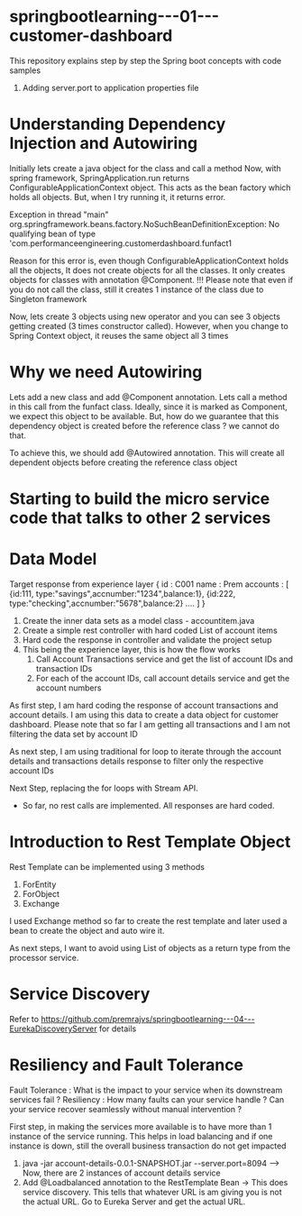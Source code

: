 # springbootlearning---01---customer-dashboard
This repository explains step by step the Spring boot concepts with code samples
1. Adding server.port to application properties file

# Understanding Dependency Injection and Autowiring
Initially lets create a java object for the class and call a method
Now, with spring framework, SpringApplication.run returns ConfigurableApplicationContext object. This acts as the bean factory which holds all objects. But, when I try running it, it returns error.

Exception in thread "main" org.springframework.beans.factory.NoSuchBeanDefinitionException: No qualifying bean of type 'com.performanceengineering.customerdashboard.funfact1

Reason for this error is, even though ConfigurableApplicationContext holds all the objects, It does not create objects for all the classes. It only creates objects for classes with annotation @Component.
!!! Please note that even if you do not call the class, still it creates 1 instance of the class due to Singleton framework

Now, lets create 3 objects using new operator and you can see 3 objects getting created (3 times constructor called). However, when you change to Spring Context object, it reuses the same object all 3 times

# Why we need Autowiring
Lets add a new class and add @Component annotation. Lets call a method in this call from the funfact class. Ideally, since it is marked as Component, we expect this object to be available. But, how do we guarantee that this dependency object is created before the reference class ? we cannot do that.

To achieve this, we should add @Autowired annotation. This will create all dependent objects before creating the reference class object

# Starting to build the micro service code that talks to other 2 services
# Data Model
Target response from experience layer
{
    id : C001
    name : Prem
    accounts : [
        {id:111, type:"savings",accnumber:"1234",balance:1},
        {id:222, type:"checking",accnumber:"5678",balance:2}
        ....
    ]
}

1. Create the inner data sets as a model class - accountitem.java
2. Create a simple rest controller with hard coded List of account items
3. Hard code the response in controller and validate the project setup
4. This being the experience layer, this is how the flow works
    1.  Call Account Transactions service and get the list of account IDs and transaction IDs
    2.  For each of the account IDs, call account details service and get the account numbers

As first step, I am hard coding the response of account transactions and account details. I am using this data to create a data object for customer dashboard. Please note that so far I am getting all transactions and I am not filtering the data set by account ID

As next step, I am using traditional for loop to iterate through the account details and transactions details response to filter only the respective account IDs

Next Step, replacing the for loops with Stream API.
* So far, no rest calls are implemented. All responses are hard coded.

# Introduction to Rest Template Object
Rest Template can be implemented using 3 methods
1. ForEntity
2. ForObject
3. Exchange

I used Exchange method so far to create the rest template and later used a bean to create the object and auto wire it.

As next steps, I want to avoid using List of objects as a return type from the processor service.

# Service Discovery
Refer to https://github.com/premrajvs/springbootlearning---04---EurekaDiscoveryServer for details

# Resiliency and Fault Tolerance
Fault Tolerance : What is the impact to your service when its downstream services fail ?
Resiliency : How many faults can your service handle ? Can your service recover seamlessly without manual intervention ?

First step, in making the services more available is to have more than 1 instance of the service running. This helps in load balancing and if one instance is down, still the overall business transaction do not get impacted

1. java -jar account-details-0.0.1-SNAPSHOT.jar --server.port=8094 --> Now, there are 2 instances of account details service
2. Add @Loadbalanced annotation to the RestTemplate Bean -> This does service discovery. This tells that whatever URL is am giving you is not the actual URL. Go to Eureka Server and get the actual URL. 